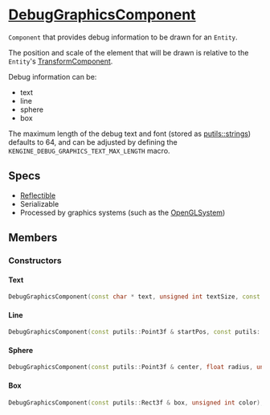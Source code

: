  # [DebugGraphicsComponent](DebugGraphicsComponent.hpp)

`Component` that provides debug information to be drawn for an `Entity`.

The position and scale of the element that will be drawn is relative to the `Entity`'s [TransformComponent](TransformComponent.md).

Debug information can be:
* text
* line
* sphere
* box

The maximum length of the debug text and font (stored as [putils::strings](https://github.com/phiste/putils/blob/master/string.hpp)) defaults to 64, and can be adjusted by defining the `KENGINE_DEBUG_GRAPHICS_TEXT_MAX_LENGTH` macro.

## Specs

* [Reflectible](https://github.com/phiste/putils/blob/master/reflection.md)
* Serializable
* Processed by graphics systems (such as the [OpenGLSystem](../../systems/opengl/OpenGLSystem.md))

## Members

### Constructors

#### Text
```cpp
DebugGraphicsComponent(const char * text, unsigned int textSize, const char * font, const putils::Point3f & startPos, unsigned int color);
```

#### Line
```cpp
DebugGraphicsComponent(const putils::Point3f & startPos, const putils::Point3f & endPos, float thickness, unsigned int color);
```

#### Sphere
```cpp
DebugGraphicsComponent(const putils::Point3f & center, float radius, unsigned int color);
```

#### Box
```cpp
DebugGraphicsComponent(const putils::Rect3f & box, unsigned int color);
```